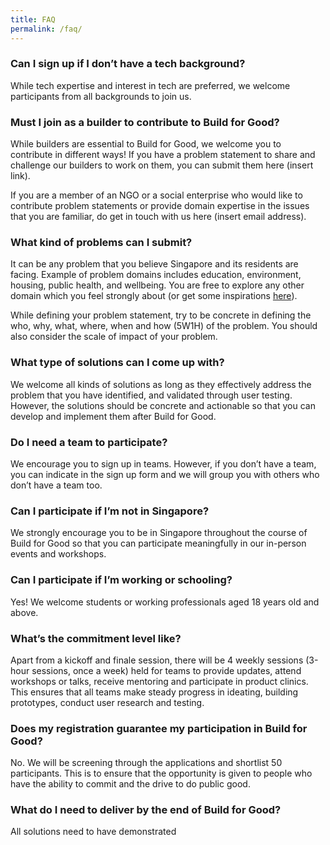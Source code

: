 ```yaml
---
title: FAQ
permalink: /faq/
---
```

### Can I sign up if I don’t have a tech background?

While tech expertise and interest in tech are preferred, we welcome participants from all backgrounds to join us.

### Must I join as a builder to contribute to Build for Good?

While builders are essential to Build for Good, we welcome you to contribute in different ways! If you have a problem statement to share and challenge our builders to work on them, you can submit them here (insert link).

If you are a member of an NGO or a social enterprise who would like to contribute problem statements or provide domain expertise in the issues that you are familiar, do get in touch with us here (insert email address).

### What kind of problems can I submit?

It can be any problem that you believe Singapore and its residents are facing. Example of problem domains includes education, environment, housing, public health, and wellbeing. You are free to explore any other domain which you feel strongly about (or get some inspirations [here](https://newnaratif.com/the-23-most-important-issues-facing-singapore-in-2022/)).

While defining your problem statement, try to be concrete in defining the who, why, what, where, when and how (5W1H) of the problem. You should also consider the scale of impact of your problem.

### What type of solutions can I come up with?

We welcome all kinds of solutions as long as they effectively address the problem that you have identified, and validated through user testing. However, the solutions should be concrete and actionable so that you can develop and implement them after Build for Good.

### Do I need a team to participate?

We encourage you to sign up in teams. However, if you don’t have a team, you can indicate in the sign up form and we will group you with others who don’t have a team too.

### Can I participate if I’m not in Singapore?

We strongly encourage you to be in Singapore throughout the course of Build for Good so that you can participate meaningfully in our in-person events and workshops.

### Can I participate if I’m working or schooling?

Yes! We welcome students or working professionals aged 18 years old and above.

### What’s the commitment level like?

Apart from a kickoff and finale session, there will be 4 weekly sessions (3-hour sessions, once a week) held for teams to provide updates, attend workshops or talks, receive mentoring and participate in product clinics. This ensures that all teams make steady progress in ideating, building prototypes, conduct user research and testing.

### Does my registration guarantee my participation in Build for Good?

No. We will be screening through the applications and shortlist 50 participants. This is to ensure that the opportunity is given to people who have the ability to commit and the drive to do public good.

### What do I need to deliver by the end of Build for Good?

All solutions need to have demonstrated